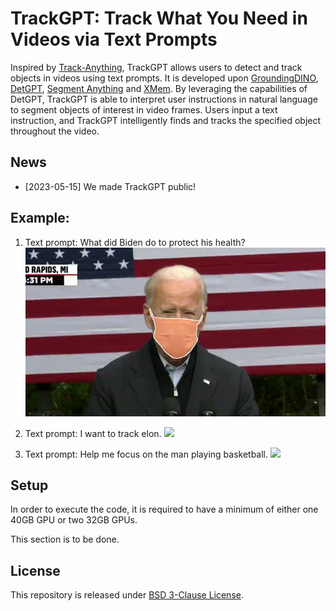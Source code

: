 # TrackGPT: Track What You Need in Videos via Text Prompts

Inspired by [Track-Anything](https://github.com/gaomingqi/Track-Anything), TrackGPT allows users to detect and track objects in videos using text prompts. It is developed upon [GroundingDINO](https://github.com/IDEA-Research/GroundingDINO), [DetGPT](https://github.com/OptimalScale/DetGPT), [Segment Anything](https://github.com/facebookresearch/segment-anything) and [XMem](https://github.com/hkchengrex/XMem). By leveraging the capabilities of DetGPT, TrackGPT is able to interpret user instructions in natural language to segment objects of interest in video frames. Users input a text instruction, and TrackGPT intelligently finds and tracks the specified object throughout the video.

## **News**

- [2023-05-15] We made TrackGPT public!

## Example:

1. Text prompt: What did Biden do to protect his health?
![](docs/mask.gif)

2. Text prompt: I want to track elon.
![](docs/elon.gif)

3. Text prompt: Help me focus on the man playing basketball.
![](docs/ikun.gif)

## Setup

In order to execute the code, it is required to have a minimum of either one 40GB GPU or two 32GB GPUs.

This section is to be done.

## License
This repository is released under [BSD 3-Clause License](LICENSE.md).
